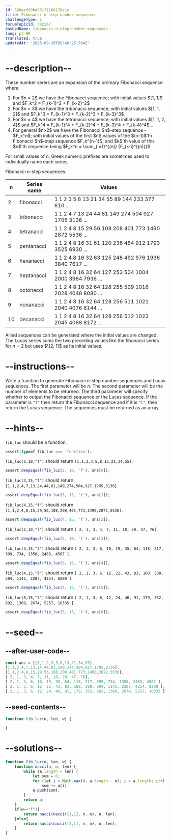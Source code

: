 ```yaml
---
id: 598eef80ba501f1268170e1e
title: Fibonacci n-step number sequences
challengeType: 1
forumTopicId: 302267
dashedName: fibonacci-n-step-number-sequences
lang: pt-BR
translated: true
updatedAt: '2025-09-29T05:49:25.594Z'
---
```


# --description--

These number series are an expansion of the ordinary Fibonacci sequence where:

<ol>
  <li>For $n = 2$ we have the Fibonacci sequence; with initial values $[1, 1]$ and $F_k^2 = F_{k-1}^2 + F_{k-2}^2$</li>
  <li>For $n = 3$ we have the tribonacci sequence; with initial values $[1, 1, 2]$ and $F_k^3 = F_{k-1}^3 + F_{k-2}^3 + F_{k-3}^3$</li>
  <li>For $n = 4$ we have the tetranacci sequence; with initial values $[1, 1, 2, 4]$ and $F_k^4 = F_{k-1}^4 + F_{k-2}^4 + F_{k-3}^4 + F_{k-4}^4$...</li>
  <li>For general $n>2$ we have the Fibonacci $n$-step sequence - $F_k^n$; with initial values of the first $n$ values of the $(n-1)$'th Fibonacci $n$-step sequence $F_k^{n-1}$; and $k$'th value of this $n$'th sequence being $F_k^n = \sum_{i=1}^{(n)} {F_{k-i}^{(n)}}$</li>
</ol>

For small values of $n$, Greek numeric prefixes are sometimes used to individually name each series.

Fibonacci $n$-step sequences:

| $n$ | Series name | Values                                                 |
| --- | ----------- | ------------------------------------------------------ |
| 2   | fibonacci   | 1 1 2 3 5 8 13 21 34 55 89 144 233 377 610 ...         |
| 3   | tribonacci  | 1 1 2 4 7 13 24 44 81 149 274 504 927 1705 3136 ...    |
| 4   | tetranacci  | 1 1 2 4 8 15 29 56 108 208 401 773 1490 2872 5536 ...  |
| 5   | pentanacci  | 1 1 2 4 8 16 31 61 120 236 464 912 1793 3525 6930 ...  |
| 6   | hexanacci   | 1 1 2 4 8 16 32 63 125 248 492 976 1936 3840 7617 ...  |
| 7   | heptanacci  | 1 1 2 4 8 16 32 64 127 253 504 1004 2000 3984 7936 ... |
| 8   | octonacci   | 1 1 2 4 8 16 32 64 128 255 509 1016 2028 4048 8080 ... |
| 9   | nonanacci   | 1 1 2 4 8 16 32 64 128 256 511 1021 2040 4076 8144 ... |
| 10  | decanacci   | 1 1 2 4 8 16 32 64 128 256 512 1023 2045 4088 8172 ... |

Allied sequences can be generated where the initial values are changed: The Lucas series sums the two preceding values like the fibonacci series for $n=2$ but uses $\[2, 1]$ as its initial values.

# --instructions--

Write a function to generate Fibonacci $n$-step number sequences and Lucas sequences. The first parameter will be $n$. The second parameter will be the number of elements to be returned. The third parameter will specify whether to output the Fibonacci sequence or the Lucas sequence. If the parameter is `"f"` then return the Fibonacci sequence and if it is `"l"`, then return the Lucas sequence. The sequences must be returned as an array.

# --hints--

`fib_luc` should be a function.

```js
assert(typeof fib_luc === 'function');
```

`fib_luc(2,10,"f")` should return `[1,1,2,3,5,8,13,21,34,55]`.

```js
assert.deepEqual(fib_luc(2, 10, 'f'), ans[0]);
```

`fib_luc(3,15,"f")` should return `[1,1,2,4,7,13,24,44,81,149,274,504,927,1705,3136]`.

```js
assert.deepEqual(fib_luc(3, 15, 'f'), ans[1]);
```

`fib_luc(4,15,"f")` should return `[1,1,2,4,8,15,29,56,108,208,401,773,1490,2872,5536]`.

```js
assert.deepEqual(fib_luc(4, 15, 'f'), ans[2]);
```

`fib_luc(2,10,"l")` should return `[ 2, 1, 3, 4, 7, 11, 18, 29, 47, 76]`.

```js
assert.deepEqual(fib_luc(2, 10, 'l'), ans[3]);
```

`fib_luc(3,15,"l")` should return `[ 2, 1, 3, 6, 10, 19, 35, 64, 118, 217, 399, 734, 1350, 2483, 4567 ]`.

```js
assert.deepEqual(fib_luc(3, 15, 'l'), ans[4]);
```

`fib_luc(4,15,"l")` should return `[ 2, 1, 3, 6, 12, 22, 43, 83, 160, 308, 594, 1145, 2207, 4254, 8200 ]`.

```js
assert.deepEqual(fib_luc(4, 15, 'l'), ans[5]);
```

`fib_luc(5,15,"l")` should return `[ 2, 1, 3, 6, 12, 24, 46, 91, 179, 352, 692, 1360, 2674, 5257, 10335 ]`.

```js
assert.deepEqual(fib_luc(5, 15, 'l'), ans[6]);
```

# --seed--

## --after-user-code--

```js
const ans = [[1,1,2,3,5,8,13,21,34,55],
[1,1,2,4,7,13,24,44,81,149,274,504,927,1705,3136],
[1,1,2,4,8,15,29,56,108,208,401,773,1490,2872,5536],
[ 2, 1, 3, 4, 7, 11, 18, 29, 47, 76],
[ 2, 1, 3, 6, 10, 19, 35, 64, 118, 217, 399, 734, 1350, 2483, 4567 ],
[ 2, 1, 3, 6, 12, 22, 43, 83, 160, 308, 594, 1145, 2207, 4254, 8200 ],
[ 2, 1, 3, 6, 12, 24, 46, 91, 179, 352, 692, 1360, 2674, 5257, 10335 ]];
```

## --seed-contents--

```js
function fib_luc(n, len, w) {

}
```

# --solutions--

```js
function fib_luc(n, len, w) {
    function nacci(a, n, len) {
        while (a.length < len) {
            let sum = 0;
            for (let i = Math.max(0, a.length - n); i < a.length; i++)
                sum += a[i];
            a.push(sum);
        }
        return a;
    }
    if(w=="f"){
        return nacci(nacci([1,1], n, n), n, len);
    }else{
        return nacci(nacci([2,1], n, n), n, len);
    }
}
```
